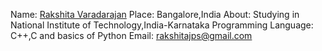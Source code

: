 Name: [Rakshita Varadarajan](https://github.com/rak108)
Place: Bangalore,India
About: Studying in National Institute of Technology,India-Karnataka
Programming Language: C++,C and basics of Python
Email: rakshitajps@gmail.com
